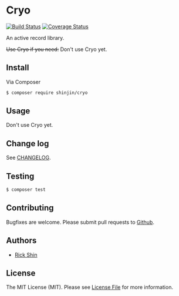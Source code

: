 # Cryo

[![Build Status][ico-travis]][link-travis]
[![Coverage Status][ico-coveralls]][link-coveralls]

An active record library.

~~Use Cryo if you need:~~ Don't use Cryo yet.

## Install

Via Composer

``` bash
$ composer require shinjin/cryo
```

## Usage

Don't use Cryo yet.

## Change log

See [CHANGELOG](CHANGELOG.md).

## Testing

``` bash
$ composer test
```

## Contributing

Bugfixes are welcome. Please submit pull requests to [Github][link-github].

## Authors

- [Rick Shin][link-author]

## License

The MIT License (MIT). Please see [License File](LICENSE.md) for more information.

[ico-coveralls]: https://coveralls.io/repos/github/shinjin/cryo/badge.svg
[ico-travis]: https://img.shields.io/travis/shinjin/cryo/master.svg?style=flat-square

[link-author]: https://github.com/shinjin
[link-github]: https://github.com/shinjin/cryo
[link-coveralls]: https://coveralls.io/github/shinjin/cryo
[link-travis]: https://travis-ci.org/shinjin/cryo
